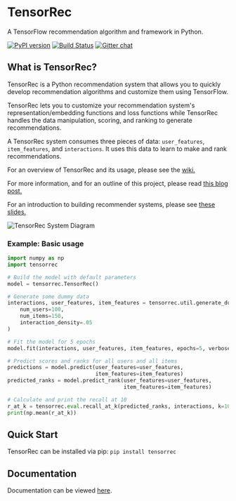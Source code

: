 # TensorRec
A TensorFlow recommendation algorithm and framework in Python.

[![PyPI version](https://badge.fury.io/py/tensorrec.svg)](https://badge.fury.io/py/tensorrec) [![Build Status](https://travis-ci.org/jfkirk/tensorrec.svg?branch=master)](https://travis-ci.org/jfkirk/tensorrec) [![Gitter chat](https://badges.gitter.im/tensorrec/gitter.png)](https://gitter.im/tensorrec)

## What is TensorRec?
TensorRec is a Python recommendation system that allows you to quickly develop recommendation algorithms and customize them using TensorFlow.

TensorRec lets you to customize your recommendation system's representation/embedding functions and loss functions while TensorRec handles the data manipulation, scoring, and ranking to generate recommendations.

A TensorRec system consumes three pieces of data: `user_features`, `item_features`, and `interactions`. It uses this data to learn to make and rank recommendations.

For an overview of TensorRec and its usage, please see the [wiki.](https://github.com/jfkirk/tensorrec/wiki)

For more information, and for an outline of this project, please read [this blog post.](https://medium.com/@jameskirk1/tensorrec-a-recommendation-engine-framework-in-tensorflow-d85e4f0874e8)

For an introduction to building recommender systems, please see [these slides.](https://docs.google.com/presentation/d/1g638Vr5_Z8mw2X6Fu2Oni1xylUm7e1V3CJkmG3lP5C4/edit?usp=sharing)

![TensorRec System Diagram](https://raw.githubusercontent.com/jfkirk/tensorrec/master/examples/system_diagram.png)

### Example: Basic usage
```python
import numpy as np
import tensorrec

# Build the model with default parameters
model = tensorrec.TensorRec()

# Generate some dummy data
interactions, user_features, item_features = tensorrec.util.generate_dummy_data(
    num_users=100,
    num_items=150,
    interaction_density=.05
)

# Fit the model for 5 epochs
model.fit(interactions, user_features, item_features, epochs=5, verbose=True)

# Predict scores and ranks for all users and all items
predictions = model.predict(user_features=user_features,
                            item_features=item_features)
predicted_ranks = model.predict_rank(user_features=user_features,
                                     item_features=item_features)

# Calculate and print the recall at 10
r_at_k = tensorrec.eval.recall_at_k(predicted_ranks, interactions, k=10)
print(np.mean(r_at_k))
```

## Quick Start
TensorRec can be installed via pip:
```pip install tensorrec```

## Documentation

Documentation can be viewed [here](https://jfkirk.github.io/tensorrec/index.html).
